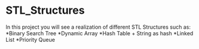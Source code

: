 # STL_Structures

In this project you will see a realization of different STL Structures such as:
*Binary Search Tree
*Dynamic Array
*Hash Table + String as hash
*Linked List
*Priority Queue
